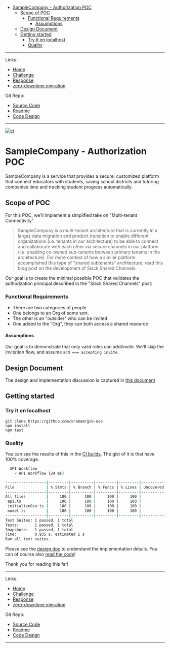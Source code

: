 <!-- START doctoc generated TOC please keep comment here to allow auto update -->
<!-- DON'T EDIT THIS SECTION, INSTEAD RE-RUN doctoc TO UPDATE -->

- [SampleCompany - Authorization POC](#samplecompany---authorization-poc)
  - [Scope of POC](#scope-of-poc)
    - [Functional Requirements](#functional-requirements)
      - [Assumptions](#assumptions)
  - [Design Document](#design-document)
  - [Getting started](#getting-started)
    - [Try it on localhost](#try-it-on-localhost)
    - [Quality](#quality)

<!-- END doctoc generated TOC please keep comment here to allow auto update -->

---

Links:
- [Home](https://sramam.github.io/work-sample/) 
- [Challenge](https://sramam.github.io/work-sample/challenge)
- [Response](https://sramam.github.io/work-sample/solution)
- [zero-downtime migration](https://sramam.github.io/work-sample/zero-downtime-migrations#zero-downtime-migrations)

Git Repo:
- [Source Code](https://github.com/sramam/work-sample)
- [Readme](https://github.com/sramam/work-sample#readme)
- [Code Design](https://github.com/sramam/work-sample/blob/main/DESIGN.md)

---


[![ci](https://github.com/sramam/gsb-oso/actions/workflows/ci.yml/badge.svg)](https://github.com/sramam/gsb-oso/actions/workflows/ci.yml)


# SampleCompany - Authorization POC

SampleCompany is a service that provides a secure, customized platform
that connect educators with students, saving school districts and
tutoring companies time and tracking student progress automatically.

## Scope of POC

For this POC, we'll implement a simplified take on "Multi-tenant Connectivity"

> SampleCompany is a multi-tenant architecture that is currently in a largez data
> migration and product transition to enable different organizations (i.e. tenants
> in our architecture) to be able to connect and collaborate with each other via
> secure channels in our platform (i.e. enabling co-owned sub-tenants between
> primary tenants in the architecture). For more context of how a similar platform
> accomplished this type of "shared subtenants" architecture, read this blog post
> on the development of Slack Shared Channels.

Our goal is to create the minimal possible POC that validates the authorization
principal described in the "Slack Shared Channels" post:

### Functional Requirements

- There are two categories of people
- One belongs to an Org of some sort.
- The other is an "outsider" who can be invited
- One added to the "Org", they can both access a shared resource

#### Assumptions

Our goal is to demonstrate that only valid roles can add/invite.
We'll skip the invitation flow, and assume `add === accepting invite`.

## Design Document

The design and implementation discussion is captured in [this document](./DESIGN.md)

## Getting started

### Try it on localhost

```
git clone https://github.com/sramam/gsb-oso
npm install
npm test
```

### Quality

You can see the results of this in the [CI builds](https://github.com/sramam/gsb-oso/actions/workflows/ci.yml).
The gist of it is that have 100% coverage.

```bash
  API Workflow
    ✓ API Workflow (24 ms)

------------------|---------|----------|---------|---------|-------------------
File              | % Stmts | % Branch | % Funcs | % Lines | Uncovered Line #s
------------------|---------|----------|---------|---------|-------------------
All files         |     100 |      100 |     100 |     100 |
 api.ts           |     100 |      100 |     100 |     100 |
 initializeOso.ts |     100 |      100 |     100 |     100 |
 model.ts         |     100 |      100 |     100 |     100 |
------------------|---------|----------|---------|---------|-------------------
Test Suites: 1 passed, 1 total
Tests:       1 passed, 1 total
Snapshots:   1 passed, 1 total
Time:        0.935 s, estimated 1 s
Ran all test suites.
```

Please see the [design doc](./DESIGN.md) to understand the
implementation details. You can of course also [read the code](./src/api.test.ts)!

Thank you for reading this far!

---

Links:
- [Home](https://sramam.github.io/work-sample/) 
- [Challenge](https://sramam.github.io/work-sample/challenge)
- [Response](https://sramam.github.io/work-sample/solution)
- [zero-downtime migration](https://sramam.github.io/work-sample/zero-downtime-migrations#zero-downtime-migrations)

Git Repo:
- [Source Code](https://github.com/sramam/work-sample)
- [Readme](https://github.com/sramam/work-sample#readme)
- [Code Design](https://github.com/sramam/work-sample/blob/main/DESIGN.md)

---
